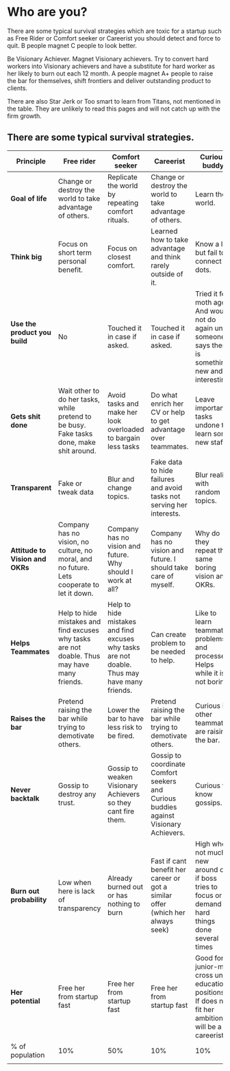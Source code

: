 # Who are you?

There are some typical survival strategies which are toxic for a startup such as Free Rider or Comfort seeker or Careerist you should detect and force to quit. B people magnet C people to look better.

Be Visionary Achiever. Magnet Visionary achievers. Try to convert hard workers into Visionary achievers and have a substitute for hard worker as her likely to burn out each 12 month. A people magnet A+ people to raise the bar for themselves, shift frontiers and deliver outstanding product to clients.

There are also Star Jerk or Too smart to learn from Titans, not mentioned in the table. They are unlikely to read this pages and will not catch up with the firm growth.

## There are some typical survival strategies.
| Principle | Free rider | Comfort seeker | Careerist | Curious buddy | Hard worker | Visionary achiever |
| --- | --- | --- | --- | --- | --- | --- |
| **Goal of life** | Change or destroy the world to take advantage of others. | Replicate the world by repeating comfort rituals. | Change or destroy the world to take advantage of others. | Learn the world. | Meet others expectations. | Make the world a better place with a product making people successful. |
| **Think big** | Focus on short term personal benefit. | Focus on closest comfort. | Learned how to take advantage and think rarely outside of it. | Know a lot, but fail to connect dots. | Know how to meet career expectation of her mon. | Draw her world model from atoms to neuroeconomics of markets. Plan for 5, 50, 500 years. |
| **Use the product you build**<br/><br/> | No | Touched it in case if asked. | Touched it in case if asked. | Tried it few moth ago. And would not do again until someone says there is something new and interesting. | If asked by her boss. | Daily user. Sends money to  friends and grandma via the app. |
| **Gets shit done** | Wait other to do her tasks, while pretend to be busy. Fake tasks done, make shit around. | Avoid tasks and make her look overloaded to bargain less tasks | Do what enrich her CV or help to get advantage over teammates. | Leave important tasks undone to learn some new staff.   | Do anything the boss asked to do. | Do anything to hit the targets and takes full responsibility for the result. |
| **Transparent** | Fake or tweak data | Blur and change topics. | Fake data to hide failures and avoid tasks not serving her interests. | Blur reality with random topics. | Yes. Will report if someone fakes data. | Yes. Will report if someone fakes data. |
| **Attitude to Vision and OKRs** | Company has no vision, no culture, no moral, and no future. Lets cooperate to let it down.  | Company has no vision and future. Why should I work at all?  | Company has no vision and future. I should take care of myself. | Why do they repeat the same boring vision and OKRs. | Blind about the result, struggle to distinguish between work and result. | Build the vision and involve others to build. |
| **Helps Teammates** | Help to hide mistakes and find excuses why tasks are not doable. Thus may have many friends. | Help to hide mistakes and find excuses why tasks are not doable. Thus may have many friends. | Can create problem to be needed to help. | Like to learn teammates problems and processes. Helps while it is not boring. | Help if asked. May do all work for a comfort seeker, careerist or free rider and would not notice. | Help to learn how to take responsibility and find the best solutions. |
| **Raises the bar** | Pretend raising the bar while trying to demotivate others.  | Lower the bar to have less risk to be fired. | Pretend raising the bar while trying to demotivate others.  | Curious if other teammates are raising the bar. | Try to hold the bar as boss asked. | Raises the bar by her example. |
| **Never backtalk** | Gossip to destroy any trust. | Gossip to weaken Visionary Achievers so they cant fire them.   | Gossip to coordinate Comfort seekers and Curious buddies against Visionary Achievers.   | Curious to know gossips. | Would report backtalk. When burned out can initiate backtalk. | Report backtalk. Have a courage to give direct feedback. |
| **Burn out probability** | Low when here is lack of transparency | Already burned out or has nothing to burn | Fast if cant benefit her career or got a similar offer (which her always seek) | High when not much new around or if boss tries to focus or demand hard things done several times | Each 2 years if lack of appraisal | Rarely. When the vision proved to be impossible. Her pivot the vision and recover fast.   |
| **Her potential** | Free her from startup fast | Free her from startup fast | Free her from startup fast | Good for junior-mid cross unit education positions. If does not fit her ambition will be a careerist. | Good mid manager for operations. | Can be a product owner. After 2-3 successes as a product can become a CEO or founder. |
| % of population | 10% | 50% | 10% | 10% | 1% | 0.1% |
|  |  |  |  |  |  |  |



